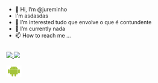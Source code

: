 - 👋 Hi, I’m @jureminho
- I'm asdasdas
- 👀 I’m interested tudo que envolve o que é contundente
- 🌱 I’m currently nada
- 📫 How to reach me ...
##
 <div>
  <a href="https://github.com/rafaballerini">
  <img height="180em" src="https://github-readme-stats.vercel.app/api?username=jureminho&show_icons=true&theme=dracula&include_all_commits=true&count_private=true"/>
  <img height="180em" src="https://github-readme-stats.vercel.app/api/top-langs/?username=jureminho&layout=compact&langs_count=666&theme=dracula"/>
</div>

  
<div style="display: inline_block"><br>
  <img align="center" alt="Android" height="30" width="40" src="https://raw.githubusercontent.com/devicons/devicon/9f4f5cdb393299a81125eb5127929ea7bfe42889/icons/android/android-plain.svg">

 
</div>
 


<!---
jureminho/jureminho is a ✨ special ✨ repository because its `README.md` (this file) appears on your GitHub profile.
You can click the Preview link to take a look at your changes.
--->
